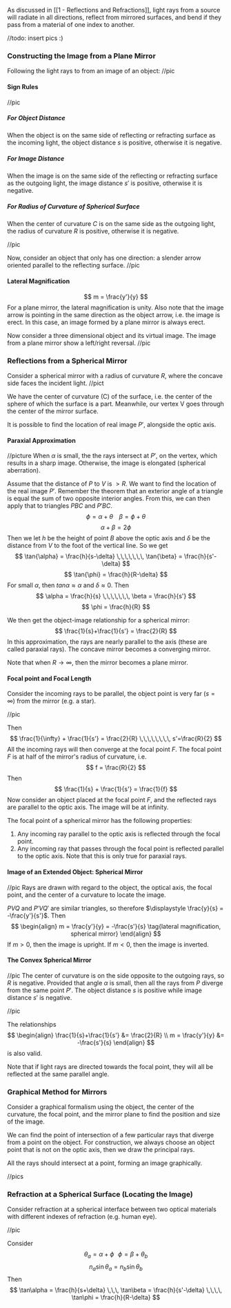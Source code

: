 As discussed in [[1 - Reflections and Refractions]], light rays from a source will radiate in all directions, reflect from mirrored surfaces, and bend if they pass from a material of one index to another.

//todo: insert pics :)

### Constructing the Image from a Plane Mirror
Following the light rays to from an image of an object:
//pic

#### Sign Rules
//pic
##### For Object Distance
When the object is on the same side of reflecting or refracting surface as the incoming light, the object distance $s$ is positive, otherwise it is negative.

##### For Image Distance
When the image is on the same side of the reflecting or refracting surface as the outgoing light, the image distance $s'$ is positive, otherwise it is negative.

##### For Radius of Curvature of Spherical Surface
When the center of curvature $C$ is on the same side as the outgoing light, the radius of curvature $R$ is positive, otherwise it is negative.

//pic

Now, consider an object that only has one direction: a slender arrow oriented parallel to the reflecting surface.
//pic

#### Lateral Magnification
$$
m = \frac{y'}{y}
$$
For a plane mirror, the lateral magnification is unity. Also note that the image arrow is pointing in the same direction as the object arrow, i.e. the image is erect. In this case, an image formed by a plane mirror is always erect.

 Now consider a three dimensional object and its virtual image. The image from a plane mirror show a left/right reversal.
//pic

### Reflections from a Spherical Mirror
Consider a spherical mirror with a radius of curvature $R$, where the concave side faces the incident light.
//pict

We have the center of curvature (C) of the surface, i.e. the center of the sphere of which the surface is a part. Meanwhile, our vertex V goes through the center of the mirror surface.

It is possible to find the location of real image $P'$, alongside the optic axis.
#### Paraxial Approximation
//picture
When $\alpha$ is small, the the rays intersect at $P'$, on the vertex, which results in a sharp image. Otherwise, the image is elongated (spherical aberration).

Assume that the distance of $P$ to $V$ is $> R$. We want to find the location of the real image $P'$. Remember the theorem that an exterior angle of a triangle is equal the sum of two opposite interior angles. From this, we can then apply that to triangles $PBC$ and $P'BC$.
$$
\phi = \alpha + \theta \,\,\,\,\,\, \beta = \phi + \theta
$$
$$
\alpha + \beta = 2\phi
$$
Then we let $h$ be the height of point $B$ above the optic axis and $\delta$ be the distance from $V$ to the foot of the vertical line. So we get
$$
\tan{\alpha} = \frac{h}{s-\delta} \,\,\,\,\,\,\, \tan{\beta} = \frac{h}{s'-\delta}
$$
$$
\tan{\phi} = \frac{h}{R-\delta}
$$
For small $\alpha$, then $tan{\alpha} \approx \alpha$ and $\delta \approx 0$. Then
$$
\alpha = \frac{h}{s} \,\,\,\,\,\,\, \beta = \frac{h}{s'}
$$
$$
\phi = \frac{h}{R}
$$

We then get the object-image relationship for a spherical mirror:
$$
\frac{1}{s}+\frac{1}{s'} = \frac{2}{R}
$$
In this approximation, the rays are nearly parallel to the axis (these are called paraxial rays). The concave mirror becomes a converging mirror.

Note that when $R \rightarrow \infty$, then the mirror becomes a plane mirror.

#### Focal point and Focal Length
Consider the incoming rays to be parallel, the object point is very far ($s = \infty$) from the mirror (e.g. a star).

//pic

Then
$$
\frac{1}{\infty} + \frac{1}{s'} = \frac{2}{R} \,\,\,\,\,\,\,\, s'=\frac{R}{2}
$$
$$
$$
All the incoming rays will then converge at the focal point $F$. The focal point $F$ is at half of the mirror's radius of curvature, i.e.
$$
f = \frac{R}{2}
$$
Then
$$
\frac{1}{s} + \frac{1}{s'} = \frac{1}{f}
$$
Now consider an object placed at the focal point $F$, and the reflected rays are parallel to the optic axis. The image will be at infinity.

The focal point of a spherical mirror has the following properties:
1. Any incoming ray parallel to the optic axis is reflected through the focal point.
2. Any incoming ray that passes through the focal point is reflected parallel to the optic axis.
Note that this is only true for paraxial rays.

#### Image of an Extended Object: Spherical Mirror
//pic
Rays are drawn with regard to the object, the optical axis, the focal point, and the center of a curvature to locate the image.

$PVQ$ and $P'VQ'$ are similar triangles, so therefore $\displaystyle \frac{y}{s} = -\frac{y'}{s'}$. Then
$$
\begin{align}
m = \frac{y'}{y} = -\frac{s'}{s} \tag{lateral magnification, spherical mirror}
\end{align}
$$
If $m > 0$, then the image is upright. If $m < 0$, then the image is inverted.
#### The Convex Spherical Mirror
//pic
The center of curvature is on the side opposite to the outgoing rays, so $R$ is negative.
Provided that angle $\alpha$ is small, then all the rays from $P$ diverge from the same point $P'$. The object distance $s$ is positive while image distance $s'$ is negative.

//pic

The relationships
$$
\begin{align}
\frac{1}{s}+\frac{1}{s'} &= \frac{2}{R} \\
m = \frac{y'}{y} &= -\frac{s'}{s}
\end{align}
$$
is also valid.

Note that if light rays are directed towards the focal point, they will all be reflected at the same parallel angle.

### Graphical Method for Mirrors
Consider a graphical formalism using the object, the center of the curvature, the focal point, and the mirror plane to find the position and size of the image.

We can find the point of intersection of a few particular rays that diverge from a point on the object. For construction, we always choose an object point that is not on the optic axis, then we draw the principal rays.

All the rays should intersect at a point, forming an image graphically.

//pics

### Refraction at a Spherical Surface (Locating the Image)
Consider refraction at a spherical interface between two optical materials with different indexes of refraction (e.g. human eye).

//pic

Consider
$$
\theta_a = \alpha + \phi \,\,\,\, \phi = \beta + \theta_b
$$
$$
n_a \sin\theta_a = n_b \sin\theta_b
$$
Then
$$
\tan\alpha = \frac{h}{s+\delta} \,\,\, \tan\beta = \frac{h}{s'-\delta} \,\,\,\, \tan\phi = \frac{h}{R-\delta}
$$